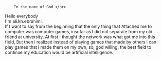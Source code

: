 
		In the name of God </br>
Hello everybody </br>
I'm ali.kh.ebrahimi.</br>
If I want to say from the beginning that the only thing that
 Attached me to computer was computer games, insofar as I did not separate from my old friend at university, At first I thought the network was what got me into this field, But then i realized instead of playing games that made by others I can play games that i made them on my own, so, god willing, the best field to continue my education would be artificial intelligence.
